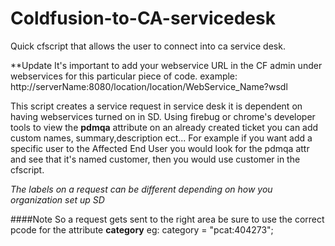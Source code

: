 # Coldfusion-to-CA-servicedesk
Quick cfscript that allows the user to connect into ca service desk.

**Update
It's important to add your webservice URL in the CF admin under webservices for this particular piece of code. 
example: http://serverName:8080/location/location/WebService_Name?wsdl 

This script creates a service request in service desk it is dependent on having webservices turned on in SD. 
Using firebug or chrome's developer tools to view the **pdmqa** attribute on an already created ticket you can add custom names, summary,description ect...  For example if you want add a specific user to the Affected End User you would look for the pdmqa attr and see that it's named customer, then you would use customer in the cfscript.

*The labels on a request can be different depending on how you organization set up SD*

####Note
So a request gets sent to the right area be sure to use the correct pcode for the attribute **category** eg: category = "pcat:404273"; 


